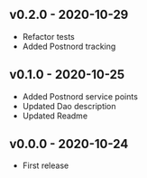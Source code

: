 ## v0.2.0 - 2020-10-29
* Refactor tests
* Added Postnord tracking

## v0.1.0 - 2020-10-25
* Added Postnord service points
* Updated Dao description
* Updated Readme

## v0.0.0 - 2020-10-24
* First release